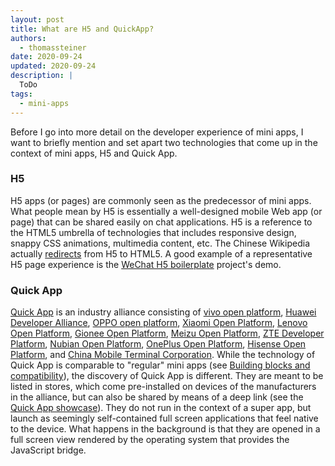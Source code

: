 ```yaml
---
layout: post
title: What are H5 and QuickApp?
authors:
  - thomassteiner
date: 2020-09-24
updated: 2020-09-24
description: |
  ToDo
tags:
  - mini-apps
---
```


Before I go into more detail on the developer experience of mini apps, I want to briefly mention and
set apart two technologies that come up in the context of mini apps, H5 and Quick App.

### H5

H5 apps (or pages) are commonly seen as the predecessor of mini apps. What people mean by H5 is
essentially a well-designed mobile Web app (or page) that can be shared easily on chat applications.
H5 is a reference to the HTML5 umbrella of technologies that includes responsive design, snappy CSS
animations, multimedia content, etc. The Chinese Wikipedia actually
[redirects](https://zh.wikipedia.org/wiki/H5) from H5 to HTML5. A good example of a representative
H5 page experience is the [WeChat H5 boilerplate](https://panteng.github.io/wechat-h5-boilerplate/)
project's demo.

### Quick App

[Quick App](https://www.quickapp.cn/) is an industry alliance consisting of
[vivo open platform](https://dev.vivo.com.cn/),
[Huawei Developer Alliance](http://developer.huawei.com/cn/consumer),
[OPPO open platform](https://open.oppomobile.com/),
[Xiaomi Open Platform](https://dev.mi.com/console/app/newapp.html),
[Lenovo Open Platform](http://open.lenovo.com/developer/),
[Gionee Open Platform](http://devquickapp.gionee.com/),
[Meizu Open Platform](http://open.flyme.cn/), [ZTE Developer Platform](https://dev.ztems.com/),
[Nubian Open Platform](http://developer.nubia.com/developer/view/index.html),
[OnePlus Open Platform](http://www.oneplus.cn/), [Hisense Open Platform](http://dev.hismarttv.com/),
and [China Mobile Terminal Corporation](https://www.chinamobileltd.com/tc/global/home.php). While
the technology of Quick App is comparable to "regular" mini apps (see
[Building blocks and compatibility](#building-blocks-and-compatibility)), the discovery of Quick App
is different. They are meant to be listed in stores, which come pre-installed on devices of the
manufacturers in the alliance, but can also be shared by means of a deep link (see the
[Quick App showcase](https://www.quickapp.cn/quickAppShow)). They do not run in the context of a
super app, but launch as seemingly self-contained full screen applications that feel native to the
device. What happens in the background is that they are opened in a full screen view rendered by the
operating system that provides the JavaScript bridge.